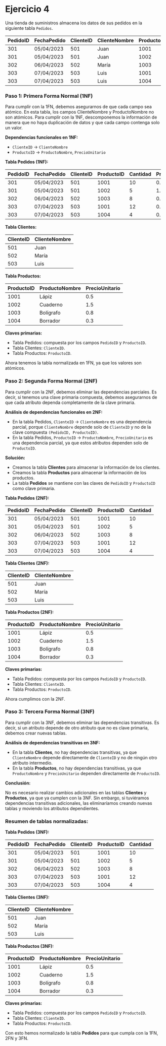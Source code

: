 # Ejercicio 4

Una tienda de suministros almacena los datos de sus pedidos en la siguiente tabla `Pedidos`.

| PedidoID | FechaPedido | ClienteID | ClienteNombre | ProductoID | ProductoNombre | Cantidad | PrecioUnitario |
|----------|-------------|-----------|---------------|------------|----------------|----------|----------------|
| 301      | 05/04/2023  | 501       | Juan          | 1001       | Lápiz          | 10       | 0.5            |
| 301      | 05/04/2023  | 501       | Juan          | 1002       | Cuaderno       | 5        | 1.5            |
| 302      | 06/04/2023  | 502       | María         | 1003       | Bolígrafo      | 8        | 0.8            |
| 303      | 07/04/2023  | 503       | Luis          | 1001       | Lápiz          | 12       | 0.5            |
| 303      | 07/04/2023  | 503       | Luis          | 1004       | Borrador       | 4        | 0.3            |

### Paso 1: Primera Forma Normal (1NF)

Para cumplir con la 1FN, debemos asegurarnos de que cada campo sea atómico. En esta tabla, los campos ClienteNombre y ProductoNombre no son atómicos. Para cumplir con la 1NF, descomponemos la información de manera que no haya duplicación de datos y que cada campo contenga solo un valor.

**Dependencias funcionales en 1NF:**

- `ClienteID` → `ClienteNombre`
- `ProductoID` → `ProductoNombre`, `PrecioUnitario`

**Tabla Pedidos (1NF):**

| PedidoID | FechaPedido | ClienteID | ProductoID | Cantidad | PrecioUnitario |
|----------|-------------|-----------|------------|----------|----------------|
| 301      | 05/04/2023  | 501       | 1001       | 10       | 0.5            |
| 301      | 05/04/2023  | 501       | 1002       | 5        | 1.5            |
| 302      | 06/04/2023  | 502       | 1003       | 8        | 0.8            |
| 303      | 07/04/2023  | 503       | 1001       | 12       | 0.5            |
| 303      | 07/04/2023  | 503       | 1004       | 4        | 0.3            |

**Tabla Clientes:**

| ClienteID | ClienteNombre |
|-----------|---------------|
| 501       | Juan          |
| 502       | María         |
| 503       | Luis          |

**Tabla Productos:**

| ProductoID | ProductoNombre | PrecioUnitario |
|------------|----------------|----------------|
| 1001       | Lápiz          | 0.5            |
| 1002       | Cuaderno       | 1.5            |
| 1003       | Bolígrafo      | 0.8            |
| 1004       | Borrador       | 0.3            |

**Claves primarias:**

- Tabla Pedidos: compuesta por los campos `PedidoID` y `ProductoID`.
- Tabla Clientes: `ClienteID`.
- Tabla Productos: `ProductoID`.

Ahora tenemos la tabla normalizada en 1FN, ya que los valores son atómicos.

### Paso 2: Segunda Forma Normal (2NF)

Para cumplir con la 2NF, debemos eliminar las dependencias parciales. Es decir, si tenemos una clave primaria compuesta, debemos asegurarnos de que cada atributo dependa completamente de la clave primaria.

**Análisis de dependencias funcionales en 2NF:**

- En la tabla Pedidos, `ClienteID` → `ClienteNombre` es una dependencia parcial, porque `ClienteNombre` depende solo de `ClienteID` y no de la clave compuesta `(PedidoID, ProductoID)`.
- En la tabla Pedidos, `ProductoID` → `ProductoNombre`, `PrecioUnitario` es una dependencia parcial, ya que estos atributos dependen solo de `ProductoID`.

**Solución:**

- Creamos la tabla **Clientes** para almacenar la información de los clientes.
- Creamos la tabla **Productos** para almacenar la información de los productos.
- La tabla **Pedidos** se mantiene con las claves de `PedidoID` y `ProductoID` como clave primaria.

**Tabla Pedidos (2NF):**

| PedidoID | FechaPedido | ClienteID | ProductoID | Cantidad |
|----------|-------------|-----------|------------|----------|
| 301      | 05/04/2023  | 501       | 1001       | 10       |
| 301      | 05/04/2023  | 501       | 1002       | 5        |
| 302      | 06/04/2023  | 502       | 1003       | 8        |
| 303      | 07/04/2023  | 503       | 1001       | 12       |
| 303      | 07/04/2023  | 503       | 1004       | 4        |

**Tabla Clientes (2NF):**

| ClienteID | ClienteNombre |
|-----------|---------------|
| 501       | Juan          |
| 502       | María         |
| 503       | Luis          |

**Tabla Productos (2NF):**

| ProductoID | ProductoNombre | PrecioUnitario |
|------------|----------------|----------------|
| 1001       | Lápiz          | 0.5            |
| 1002       | Cuaderno       | 1.5            |
| 1003       | Bolígrafo      | 0.8            |
| 1004       | Borrador       | 0.3            |

**Claves primarias:**

- Tabla Pedidos: compuesta por los campos `PedidoID` y `ProductoID`.
- Tabla Clientes: `ClienteID`.
- Tabla Productos: `ProductoID`.

Ahora cumplimos con la 2NF.

### Paso 3: Tercera Forma Normal (3NF)

Para cumplir con la 3NF, debemos eliminar las dependencias transitivas. Es decir, si un atributo depende de otro atributo que no es clave primaria, debemos crear nuevas tablas.

**Análisis de dependencias transitivas en 3NF:**

- En la tabla **Clientes**, no hay dependencias transitivas, ya que `ClienteNombre` depende directamente de `ClienteID` y no de ningún otro atributo intermedio.
- En la tabla **Productos**, no hay dependencias transitivas, ya que `ProductoNombre` y `PrecioUnitario` dependen directamente de `ProductoID`.

**Conclusión:**

No es necesario realizar cambios adicionales en las tablas **Clientes** y **Productos**, ya que ya cumplen con la 3NF. Sin embargo, si tuviéramos dependencias transitivas adicionales, las eliminaríamos creando nuevas tablas y moviendo los atributos dependientes.

### Resumen de tablas normalizadas:

**Tabla Pedidos (3NF):**

| PedidoID | FechaPedido | ClienteID | ProductoID | Cantidad |
|----------|-------------|-----------|------------|----------|
| 301      | 05/04/2023  | 501       | 1001       | 10       |
| 301      | 05/04/2023  | 501       | 1002       | 5        |
| 302      | 06/04/2023  | 502       | 1003       | 8        |
| 303      | 07/04/2023  | 503       | 1001       | 12       |
| 303      | 07/04/2023  | 503       | 1004       | 4        |

**Tabla Clientes (3NF):**

| ClienteID | ClienteNombre |
|-----------|---------------|
| 501       | Juan          |
| 502       | María         |
| 503       | Luis          |

**Tabla Productos (3NF):**

| ProductoID | ProductoNombre | PrecioUnitario |
|------------|----------------|----------------|
| 1001       | Lápiz          | 0.5            |
| 1002       | Cuaderno       | 1.5            |
| 1003       | Bolígrafo      | 0.8            |
| 1004       | Borrador       | 0.3            |

**Claves primarias:**

- Tabla Pedidos: compuesta por los campos `PedidoID` y `ProductoID`.
- Tabla Clientes: `ClienteID`.
- Tabla Productos: `ProductoID`.

Con esto hemos normalizado la tabla **Pedidos** para que cumpla con la 1FN, 2FN y 3FN.

